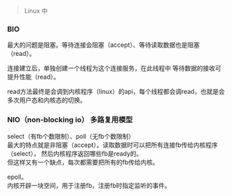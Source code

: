 > Linux 中
### BIO
最大的问题是阻塞。等待连接会阻塞（accept）、等待读取数据也是阻塞（read）。<br />

连接建立后，单独创建一个线程为这个连接服务，在此线程中
等待数据的接收可提升性能（read）。<br />

read方法最终是会调到内核程序（linux）的api，每个线程都会调read，也就是会多次用户态和内核态的切换。<br />

### NIO（non-blocking io） 多路复用模型
select（有fb个数限制）、poll（无fb个数限制）<br />
最大的特点就是非阻塞（accept）。读取数据时可以把所有连接fb传给内核程序（select），
然后内核程序返回哪些fb是ready的。<br />
但这样又有一个缺点，每次都需要把所有的fb传给内核。

epoll。<br />
内核开辟一块空间，用于注册fb，注册fb时指定监听的事件。
